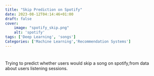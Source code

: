 ```yaml
---
title: "Skip Prediction on Spotify"
date: 2023-08-12T04:14:46+01:00
draft: false
cover:
    image: "spotify_skip.png"
    alt: 'spotify'
tags: ['Deep Learning', 'songs']
Categories: ['Machine Learning','Recommendation Systems']
---
```


# 
Trying to predict whether users would skip a song on spotify,from data about users listening sessions.